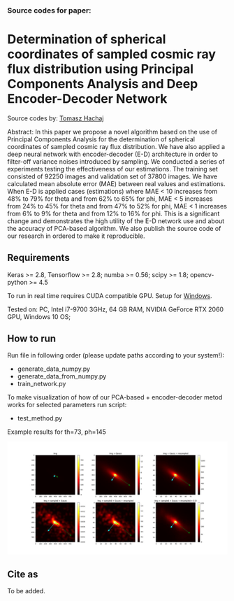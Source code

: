 ### Source codes for paper:

# Determination of spherical coordinates of sampled cosmic ray flux distribution using Principal Components Analysis and Deep Encoder-Decoder Network

Source codes by: [Tomasz Hachaj](https://home.agh.edu.pl/~thachaj/)

Abstract: In this paper we propose a novel algorithm based on the use of Principal 
Components Analysis for the determination of spherical coordinates of sampled cosmic 
ray flux distribution. We have also applied a deep neural network with encoder-decoder
(E-D) architecture in order to filter-off variance noises introduced by sampling. 
We conducted a series of experiments testing the effectiveness of our estimations. 
The training set consisted of 92250 images and validation set of 37800 images. 
We have calculated mean absolute error (MAE) between real values and estimations. 
When E-D is applied cases (estimations) where MAE < 10 increases from 48% to 79% for 
theta and from 62% to 65% for phi, MAE < 5 increases from 24% to 45% for theta and 
from 47% to 52% for phi, MAE < 1 increases from 6% to 9% for theta and from 12% to 16%
for phi. This is a significant change and demonstrates the high utility of the E-D 
network use and about the accuracy of PCA-based algorithm. We also publish the source 
code of our research in ordered to make it reproducible.
## Requirements

Keras >= 2.8, Tensorflow >= 2.8; numba >= 0.56; scipy >= 1.8; opencv-python >= 4.5

To run in real time requires CUDA compatible GPU. Setup for [Windows](https://www.youtube.com/watch?v=EmZZsy7Ym-4). 

Tested on: PC, Intel i7-9700 3GHz, 64 GB RAM, NVIDIA GeForce RTX 2060 GPU, Windows 10 OS; 

## How to run

Run file in following order (please update paths according to your system!):

- generate_data_numpy.py
- generate_data_from_numpy.py
- train_network.py

To make visualization of how of our PCA-based + encoder-decoder metod works for selected parameters run script:

- test_method.py

Example results for th=73, ph=145

![alt text](img/results.jpeg)

## Cite as

To be added.
